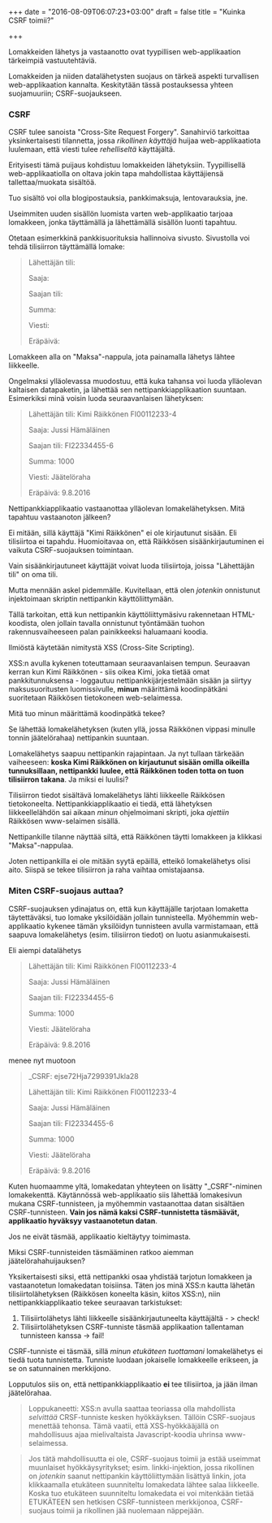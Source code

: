+++
date = "2016-08-09T06:07:23+03:00"
draft = false
title = "Kuinka CSRF toimii?"

+++

Lomakkeiden lähetys ja vastaanotto ovat tyypillisen web-applikaation tärkeimpiä vastuutehtäviä.

Lomakkeiden ja niiden datalähetysten suojaus on tärkeä aspekti turvallisen web-applikaation kannalta. Keskitytään tässä postauksessa yhteen suojamuuriin; CSRF-suojaukseen.

### CSRF

CSRF tulee sanoista "Cross-Site Request Forgery". Sanahirviö tarkoittaa yksinkertaisesti tilannetta, jossa *rikollinen käyttäjä* huijaa web-applikaatiota luulemaan, että viesti tulee *rehelliseltä* käyttäjältä. 

Erityisesti tämä puijaus kohdistuu lomakkeiden lähetyksiin. Tyypillisellä web-applikaatiolla on oltava jokin tapa mahdollistaa käyttäjiensä tallettaa/muokata sisältöä. 

Tuo sisältö voi olla blogipostauksia, pankkimaksuja, lentovarauksia, jne. 

Useimmiten uuden sisällön luomista varten web-applikaatio tarjoaa lomakkeen, jonka täyttämällä ja lähettämällä sisällön luonti tapahtuu.

Otetaan esimerkkinä pankkisuorituksia hallinnoiva sivusto. Sivustolla voi tehdä tilisiirron täyttämällä lomake:

> Lähettäjän tili:
>
> Saaja:
>
> Saajan tili:
>
> Summa:
>
> Viesti:
>
> Eräpäivä:
>

Lomakkeen alla on "Maksa"-nappula, jota painamalla lähetys lähtee liikkeelle. 

Ongelmaksi ylläolevassa muodostuu, että kuka tahansa voi luoda ylläolevan kaltaisen datapaketin, ja lähettää sen nettipankkiapplikaation suuntaan. Esimerkiksi minä voisin luoda seuraavanlaisen lähetyksen:

> Lähettäjän tili: Kimi Räikkönen FI00112233-4
>
> Saaja: Jussi Hämäläinen
>
> Saajan tili: FI22334455-6
>
> Summa: 1000
>
> Viesti: Jäätelöraha
>
> Eräpäivä: 9.8.2016
>

Nettipankkiapplikaatio vastaanottaa ylläolevan lomakelähetyksen. Mitä tapahtuu vastaanoton jälkeen?

Ei mitään, sillä käyttäjä "Kimi Räikkönen" ei ole kirjautunut sisään. Eli tilisiirtoa ei tapahdu. Huomioitavaa on, että Räikkösen sisäänkirjautuminen ei vaikuta CSRF-suojauksen toimintaan. 

Vain sisäänkirjautuneet käyttäjät voivat luoda tilisiirtoja, joissa "Lähettäjän tili" on oma tili.

Mutta mennään askel pidemmälle. Kuvitellaan, että olen *jotenkin* onnistunut injektoimaan skriptin nettipankin käyttöliittymään. 

Tällä tarkoitan, että kun nettipankin käyttöliittymäsivu rakennetaan HTML-koodista, olen jollain tavalla onnistunut työntämään tuohon rakennusvaiheeseen palan painikkeeksi haluamaani koodia. 

Ilmiöstä käytetään nimitystä XSS (Cross-Site Scripting).

XSS:n avulla kykenen toteuttamaan seuraavanlaisen tempun. Seuraavan kerran kun Kimi Räikkönen - siis oikea Kimi, joka tietää omat pankkitunnuksensa - loggautuu nettipankkijärjestelmään sisään ja siirtyy maksusuoritusten luomissivulle, **minun** määrittämä koodinpätkäni suoritetaan Räikkösen tietokoneen web-selaimessa.

Mitä tuo minun määrittämä koodinpätkä tekee? 

Se lähettää lomakelähetyksen (kuten yllä, jossa Räikkönen vippasi minulle tonnin jäätelörahaa) nettipankin suuntaan.

Lomakelähetys saapuu nettipankin rajapintaan. Ja nyt tullaan tärkeään vaiheeseen: **koska Kimi Räikkönen on kirjautunut sisään omilla oikeilla tunnuksillaan, nettipankki luulee, että Räikkönen toden totta on tuon tilisiirron takana**. Ja miksi ei luulisi? 

Tilisiirron tiedot sisältävä lomakelähetys lähti liikkeelle Räikkösen tietokoneelta. Nettipankkiapplikaatio ei tiedä, että lähetyksen liikkeellelähdön sai aikaan *minun* ohjelmoimani skripti, joka *ajettiin* Räikkösen www-selaimen sisällä.

Nettipankille tilanne näyttää siltä, että Räikkönen täytti lomakkeen ja klikkasi "Maksa"-nappulaa.

Joten nettipankilla ei ole mitään syytä epäillä, etteikö lomakelähetys olisi aito. Siispä se tekee tilisiirron ja raha vaihtaa omistajaansa.

### Miten CSRF-suojaus auttaa?

CSRF-suojauksen ydinajatus on, että kun käyttäjälle tarjotaan lomaketta täytettäväksi, tuo lomake yksilöidään jollain tunnisteella. Myöhemmin web-applikaatio kykenee tämän yksilöidyn tunnisteen avulla varmistamaan, että saapuva lomakelähetys (esim. tilisiirron tiedot) on luotu asianmukaisesti.

Eli aiempi datalähetys

> Lähettäjän tili: Kimi Räikkönen FI00112233-4
>
> Saaja: Jussi Hämäläinen
>
> Saajan tili: FI22334455-6
>
> Summa: 1000
>
> Viesti: Jäätelöraha
>
> Eräpäivä: 9.8.2016
>

menee nyt muotoon

> _CSRF: ejse72Hja7299391Jkla28
>
> Lähettäjän tili: Kimi Räikkönen FI00112233-4
>
> Saaja: Jussi Hämäläinen
>
> Saajan tili: FI22334455-6
>
> Summa: 1000
>
> Viesti: Jäätelöraha
>
> Eräpäivä: 9.8.2016
>

Kuten huomaamme yltä, lomakedatan yhteyteen on lisätty "_CSRF"-niminen lomakekenttä. 
Käytännössä web-applikaatio siis lähettää lomakesivun mukana CSRF-tunnisteen, ja myöhemmin vastaanottaa datan sisältäen CSRF-tunnisteen. **Vain jos nämä kaksi CSRF-tunnistetta täsmäävät, applikaatio hyväksyy vastaanotetun datan**.

Jos ne eivät täsmää, applikaatio kieltäytyy toimimasta.

Miksi CSRF-tunnisteiden täsmääminen ratkoo aiemman jäätelörahahuijauksen?

Yksikertaisesti siksi, että nettipankki osaa yhdistää tarjotun lomakkeen ja vastaanotetun lomakedatan toisiinsa. Täten jos minä XSS:n kautta lähetän tilisiirtolähetyksen (Räikkösen koneelta käsin, kiitos XSS:n), niin nettipankkiapplikaatio tekee seuraavan tarkistukset:

1. Tilisiirtolähetys lähti liikkeelle sisäänkirjautuneelta käyttäjältä - > check!
2. Tilisiirtolähetyksen CSRF-tunniste täsmää applikaation tallentaman tunnisteen kanssa -> fail!

CSRF-tunniste ei täsmää, sillä *minun etukäteen tuottamani* lomakelähetys ei tiedä tuota tunnistetta. Tunniste luodaan jokaiselle lomakkeelle erikseen, ja se on satunnainen merkkijono. 

Lopputulos siis on, että nettipankkiapplikaatio **ei** tee tilisiirtoa, ja jään ilman jäätelörahaa.

> Loppukaneetti: XSS:n avulla saattaa teoriassa olla mahdollista *selvittää* CRSF-tunniste kesken hyökkäyksen. Tällöin CSRF-suojaus menettää tehonsa. Tämä vaatii, että XSS-hyökkääjällä on mahdollisuus ajaa mielivaltaista Javascript-koodia uhrinsa www-selaimessa. 

> Jos tätä mahdollisuutta ei ole, CSRF-suojaus toimii ja estää useimmat muunlaiset hyökkäysyritykset; esim. linkki-injektion, jossa rikollinen on *jotenkin* saanut nettipankin käyttöliittymään lisättyä linkin, jota klikkaamalla etukäteen suunniteltu lomakedata lähtee salaa liikkeelle. Koska tuo etukäteen suunniteltu lomakedata ei voi mitenkään tietää ETUKÄTEEN sen hetkisen CSRF-tunnisteen merkkijonoa, CSRF-suojaus toimii ja rikollinen jää nuolemaan näppejään.


 

